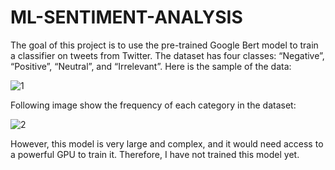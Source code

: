 # ML-SENTIMENT-ANALYSIS

The goal of this project is to use the pre-trained Google Bert model to train a classifier on tweets from Twitter. The dataset has four classes: “Negative”, “Positive”, “Neutral”, and “Irrelevant”. Here is the sample of the data:

![1](https://github.com/parneetsingh022/ML-SENTIMENT-ANALYSIS/assets/99793808/f0efd7ba-2198-409c-9835-1e1dd133cfbb)

Following image show the frequency of each category in the dataset:

![2](https://github.com/parneetsingh022/ML-SENTIMENT-ANALYSIS/assets/99793808/b52d3442-ed22-4f4b-8a2a-394d5b1b22c1)

However, this model is very large and complex, and it would need access to a powerful GPU to train it. Therefore, I have not trained this model yet.
